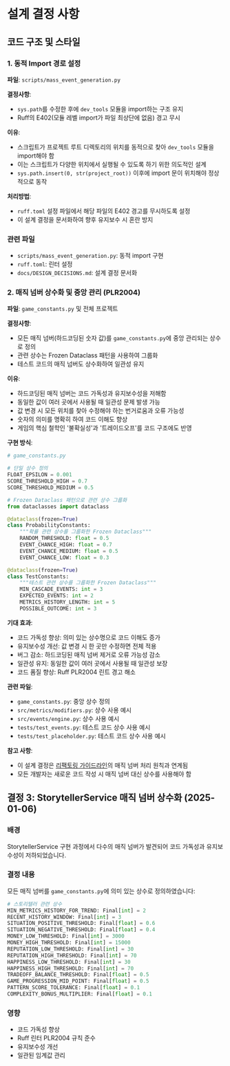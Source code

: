 # 설계 결정 사항

## 코드 구조 및 스타일

### 1. 동적 Import 경로 설정
**파일**: `scripts/mass_event_generation.py`

**결정사항**: 
- `sys.path`를 수정한 후에 `dev_tools` 모듈을 import하는 구조 유지
- Ruff의 E402(모듈 레벨 import가 파일 최상단에 없음) 경고 무시

**이유**:
- 스크립트가 프로젝트 루트 디렉토리의 위치를 동적으로 찾아 `dev_tools` 모듈을 import해야 함
- 이는 스크립트가 다양한 위치에서 실행될 수 있도록 하기 위한 의도적인 설계
- `sys.path.insert(0, str(project_root))` 이후에 import 문이 위치해야 정상적으로 동작

**처리방법**:
- `ruff.toml` 설정 파일에서 해당 파일의 E402 경고를 무시하도록 설정
- 이 설계 결정을 문서화하여 향후 유지보수 시 혼란 방지

### 관련 파일
- `scripts/mass_event_generation.py`: 동적 import 구현
- `ruff.toml`: 린터 설정
- `docs/DESIGN_DECISIONS.md`: 설계 결정 문서화

### 2. 매직 넘버 상수화 및 중앙 관리 (PLR2004)
**파일**: `game_constants.py` 및 전체 프로젝트

**결정사항**:
- 모든 매직 넘버(하드코딩된 숫자 값)를 `game_constants.py`에 중앙 관리되는 상수로 정의
- 관련 상수는 Frozen Dataclass 패턴을 사용하여 그룹화
- 테스트 코드의 매직 넘버도 상수화하여 일관성 유지

**이유**:
- 하드코딩된 매직 넘버는 코드 가독성과 유지보수성을 저해함
- 동일한 값이 여러 곳에서 사용될 때 일관성 문제 발생 가능
- 값 변경 시 모든 위치를 찾아 수정해야 하는 번거로움과 오류 가능성
- 숫자의 의미를 명확히 하여 코드 이해도 향상
- 게임의 핵심 철학인 '불확실성'과 '트레이드오프'를 코드 구조에도 반영

**구현 방식**:
```python
# game_constants.py

# 단일 상수 정의
FLOAT_EPSILON = 0.001
SCORE_THRESHOLD_HIGH = 0.7
SCORE_THRESHOLD_MEDIUM = 0.5

# Frozen Dataclass 패턴으로 관련 상수 그룹화
from dataclasses import dataclass

@dataclass(frozen=True)
class ProbabilityConstants:
    """확률 관련 상수를 그룹화한 Frozen Dataclass"""
    RANDOM_THRESHOLD: float = 0.5
    EVENT_CHANCE_HIGH: float = 0.7
    EVENT_CHANCE_MEDIUM: float = 0.5
    EVENT_CHANCE_LOW: float = 0.3

@dataclass(frozen=True)
class TestConstants:
    """테스트 관련 상수를 그룹화한 Frozen Dataclass"""
    MIN_CASCADE_EVENTS: int = 3
    EXPECTED_EVENTS: int = 2
    METRICS_HISTORY_LENGTH: int = 5
    POSSIBLE_OUTCOME: int = 3
```

**기대 효과**:
- 코드 가독성 향상: 의미 있는 상수명으로 코드 이해도 증가
- 유지보수성 개선: 값 변경 시 한 곳만 수정하면 전체 적용
- 버그 감소: 하드코딩된 매직 넘버 제거로 오류 가능성 감소
- 일관성 유지: 동일한 값이 여러 곳에서 사용될 때 일관성 보장
- 코드 품질 향상: Ruff PLR2004 린트 경고 해소

**관련 파일**:
- `game_constants.py`: 중앙 상수 정의
- `src/metrics/modifiers.py`: 상수 사용 예시
- `src/events/engine.py`: 상수 사용 예시
- `tests/test_events.py`: 테스트 코드 상수 사용 예시
- `tests/test_placeholder.py`: 테스트 코드 상수 사용 예시

**참고 사항**:
- 이 설계 결정은 [리팩토링 가이드라인](REFACTORING_GUIDELINES.md)의 매직 넘버 처리 원칙과 연계됨
- 모든 개발자는 새로운 코드 작성 시 매직 넘버 대신 상수를 사용해야 함

## 결정 3: StorytellerService 매직 넘버 상수화 (2025-01-06)

### 배경
StorytellerService 구현 과정에서 다수의 매직 넘버가 발견되어 코드 가독성과 유지보수성이 저하되었습니다.

### 결정 내용
모든 매직 넘버를 `game_constants.py`에 의미 있는 상수로 정의하였습니다:

```python
# 스토리텔러 관련 상수
MIN_METRICS_HISTORY_FOR_TREND: Final[int] = 2
RECENT_HISTORY_WINDOW: Final[int] = 3
SITUATION_POSITIVE_THRESHOLD: Final[float] = 0.6
SITUATION_NEGATIVE_THRESHOLD: Final[float] = 0.4
MONEY_LOW_THRESHOLD: Final[int] = 3000
MONEY_HIGH_THRESHOLD: Final[int] = 15000
REPUTATION_LOW_THRESHOLD: Final[int] = 30
REPUTATION_HIGH_THRESHOLD: Final[int] = 70
HAPPINESS_LOW_THRESHOLD: Final[int] = 30
HAPPINESS_HIGH_THRESHOLD: Final[int] = 70
TRADEOFF_BALANCE_THRESHOLD: Final[float] = 0.5
GAME_PROGRESSION_MID_POINT: Final[float] = 0.5
PATTERN_SCORE_TOLERANCE: Final[float] = 0.1
COMPLEXITY_BONUS_MULTIPLIER: Final[float] = 0.1
```

### 영향
- 코드 가독성 향상
- Ruff 린터 PLR2004 규칙 준수
- 유지보수성 개선
- 일관된 임계값 관리
